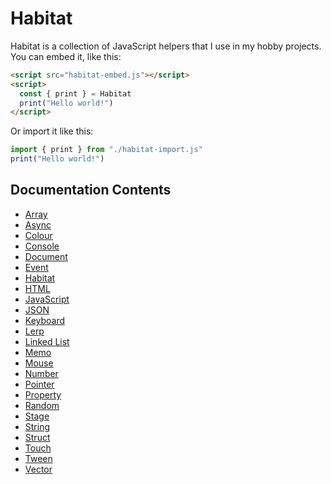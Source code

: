 # Habitat
Habitat is a collection of JavaScript helpers that I use in my hobby projects.<br>
You can embed it, like this:
```html
<script src="habitat-embed.js"></script>
<script>
  const { print } = Habitat
  print("Hello world!")
</script>
```
Or import it like this:
```javascript
import { print } from "./habitat-import.js"
print("Hello world!")
```

## Documentation Contents
* [Array](array.md)
* [Async](async.md)
* [Colour](colour.md)
* [Console](console.md)
* [Document](document.md)
* [Event](event.md)
* [Habitat](habitat.md)
* [HTML](html.md)
* [JavaScript](javascript.md)
* [JSON](json.md)
* [Keyboard](keyboard.md)
* [Lerp](lerp.md)
* [Linked List](linked-list.md)
* [Memo](memo.md)
* [Mouse](mouse.md)
* [Number](number.md)
* [Pointer](pointer.md)
* [Property](property.md)
* [Random](random.md)
* [Stage](stage.md)
* [String](string.md)
* [Struct](struct.md)
* [Touch](touch.md)
* [Tween](tween.md)
* [Vector](vector.md)